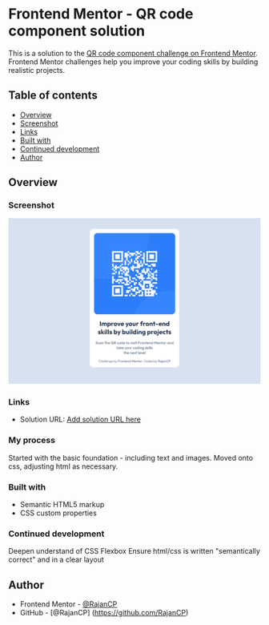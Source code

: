 # Frontend Mentor - QR code component solution

This is a solution to the [QR code component challenge on Frontend Mentor](https://www.frontendmentor.io/challenges/qr-code-component-iux_sIO_H). Frontend Mentor challenges help you improve your coding skills by building realistic projects. 

## Table of contents

- [Overview](#overview)
- [Screenshot](#screenshot)
- [Links](#links)
- [Built with](#built-with)
- [Continued development](#continued-development)
- [Author](#author)

## Overview

### Screenshot

![](./submission.png)

### Links

- Solution URL: [Add solution URL here](https://your-solution-url.com)

### My process
Started with the basic foundation - including text and images.
Moved onto css, adjusting html as necessary.

### Built with

- Semantic HTML5 markup
- CSS custom properties

### Continued development

Deepen understand of CSS Flexbox
Ensure html/css is written "semantically correct" and in a clear layout

## Author

- Frontend Mentor - [@RajanCP](https://www.frontendmentor.io/profile/RajanCP)
- GitHub - [@RajanCP] (https://github.com/RajanCP)


